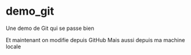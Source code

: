 # demo_git


Une demo de Git qui se passe bien

Et maintenant on modifie depuis GitHub
Mais aussi depuis ma machine locale
